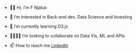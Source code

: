 - 👋🏿 Hi, I’m F Njakai
- 👀 I’m interested in Back-end dev, Data Science and Investing
- 🌱 I’m currently learning D3.js
- 🫱🏻‍🫲🏿 I’m looking to collaborate on Data Vis, ML and APIs

- 📫 How to reach me [LinkedIn](https://www.linkedin.com/in/francis-n-6b61b2a0)

<!---
brk-a/brk-a is a ✨ special ✨ repository because its `README.md` (this file) appears on your GitHub profile.
You can click the Preview link to take a look at your changes.
--->
